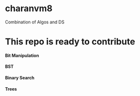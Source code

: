 

# charanvm8
Combination of Algos and DS


# This repo is ready to contribute

#### Bit Manipulation
#### BST
#### Binary Search
#### Trees




